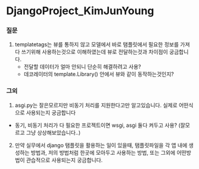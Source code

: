 # DjangoProject_KimJunYoung


### 질문
1. templatetags는 뷰를 통하지 않고 모델에서 바로 탬플릿에서 필요한 정보를 가져다 쓰기위해 사용하는것으로 이해하였는데 뷰로 전달하는것과 차이점이 궁금합니다.
   - 전달할 데이터가 얼마 안되니 단순히 해결하려고 사용?
   - 데코레이터의 template.Library() 안에서 뷰와 같이 동작하는것인지?

### 그외
1. asgi.py는 잘은모르지만 비동기 처리를 지원한다고만 알고있습니다. 실제로 어떤식으로 사용되는지 궁금합니다
  - 동기, 비동기 처리가 다 필요한 프로젝트이면 wsgi, asgi 둘다 켜두고 사용? (잘모르고 그냥 상상해보았습니다..)

2. 만약 실무에서 django 탬플릿을 활용하는 일이 있을때, 탬플릿파일을 각 앱 내에 생성하는 방법과, 저의 방법처럼 한곳에 모아두고 사용하는 방법, 또는 그외에 어떤방법이 관습적으로 사용되는지 궁금합니다.
 
